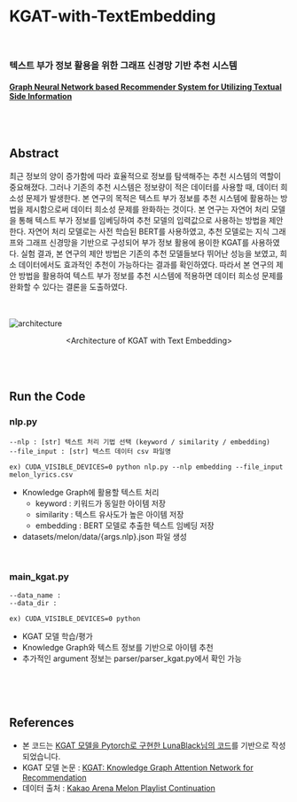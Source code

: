 # KGAT-with-TextEmbedding
<br>

### 텍스트 부가 정보 활용을 위한 그래프 신경망 기반 추천 시스템  
#### [Graph Neural Network based Recommender System for Utilizing Textual Side Information](https://www.riss.kr/link?id=T16834777)
<br>
<br>

## Abstract
최근 정보의 양이 증가함에 따라 효율적으로 정보를 탐색해주는 추천 시스템의 역할이 중요해졌다. 그러나 기존의 추천 시스템은 정보량이 적은 데이터를 사용할 때, 데이터 희소성 문제가 발생한다. 본 연구의 목적은 텍스트 부가 정보를 추천 시스템에 활용하는 방법을 제시함으로써 데이터 희소성 문제를 완화하는 것이다. 본 연구는 자연어 처리 모델을 통해 텍스트 부가 정보를 임베딩하여 추천 모델의 입력값으로 사용하는 방법을 제안한다. 자연어 처리 모델로는 사전 학습된 BERT를 사용하였고, 추천 모델로는 지식 그래프와 그래프 신경망을 기반으로 구성되어 부가 정보 활용에 용이한 KGAT를 사용하였다. 실험 결과, 본 연구의 제안 방법은 기존의 추천 모델들보다 뛰어난 성능을 보였고, 희소 데이터에서도 효과적인 추천이 가능하다는 결과를 확인하였다. 따라서 본 연구의 제안 방법을 활용하여 텍스트 부가 정보를 추천 시스템에 적용하면 데이터 희소성 문제를 완화할 수 있다는 결론을 도출하였다.
<br>
<br>
<br>

![architecture](./architecture.jpg)
<div align=center>&lt;Architecture of KGAT with Text Embedding&gt;</div>
<br>
<br>
<br>

## Run the Code
### nlp.py
    --nlp : [str] 텍스트 처리 기법 선택 (keyword / similarity / embedding)
    --file_input : [str] 텍스트 데이터 csv 파일명
    
    ex) CUDA_VISIBLE_DEVICES=0 python nlp.py --nlp embedding --file_input melon_lyrics.csv

- Knowledge Graph에 활용할 텍스트 처리
  - keyword : 키워드가 동일한 아이템 저장
  - similarity : 텍스트 유사도가 높은 아이템 저장
  - embedding : BERT 모델로 추출한 텍스트 임베딩 저장
- datasets/melon/data/{args.nlp}.json 파일 생성
<br>

### main_kgat.py
    --data_name : 
    --data_dir : 

    ex) CUDA_VISIBLE_DEVICES=0 python 

- KGAT 모델 학습/평가
- Knowledge Graph와 텍스트 정보를 기반으로 아이템 추천
- 추가적인 argument 정보는 parser/parser_kgat.py에서 확인 가능
<br>
<br>
<br>

## References
- 본 코드는 [KGAT 모델을 Pytorch로 구현한 LunaBlack님의 코드](https://github.com/LunaBlack/KGAT-pytorch)를 기반으로 작성되었습니다.
- KGAT 모델 논문 : [KGAT: Knowledge Graph Attention Network for Recommendation](https://arxiv.org/pdf/1905.07854v2)
- 데이터 출처 : [Kakao Arena Melon Playlist Continuation](https://arena.kakao.com/c/8)
<br>

